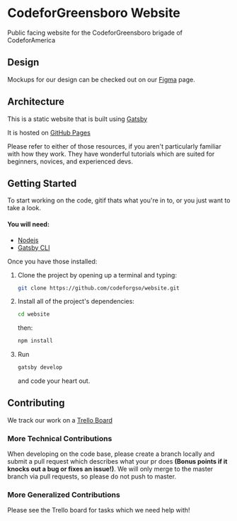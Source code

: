 # CodeforGreensboro Website

Public facing website for the CodeforGreensboro brigade of CodeforAmerica

## Design

Mockups for our design can be checked out on our [Figma](https://www.figma.com/file/cmQXMXN6FPnOYTtUeB7Bmo/Website-Mockups?node-id=0%3A1) page.

## Architecture

This is a static website that is built using [Gatsby](https://www.gatsbyjs.org/)

It is hosted on [GitHub Pages](https://pages.github.com/)

Please refer to either of those resources, if you aren't particularly familiar with how they work. They have wonderful tutorials which are suited for beginners, novices, and experienced devs.

## Getting Started

To start working on the code, gitif thats what you're in to, or you just want to take a look.

#### You will need:

- [Nodejs](https://nodejs.org/en/download/)
- [Gatsby CLI](https://www.gatsbyjs.org/tutorial/part-zero/#using-the-gatsby-cli)

Once you have those installed:

1. Clone the project by opening up a terminal and typing:
   ```bash
   git clone https://github.com/codeforgso/website.git
   ```
2. Install all of the project's dependencies:
   ```bash
   cd website
   ```
   then:
   ```bash
   npm install
   ```
3. Run
   ```bash
   gatsby develop
   ```
   and code your heart out.

## Contributing

We track our work on a [Trello Board](https://trello.com/b/1aMRcNMn/code-for-gso-website-update)

### More Technical Contributions

When developing on the code base, please create a branch locally and submit a pull request which describes what your pr does **(Bonus points if it knocks out a bug or fixes an issue!)**.
We will only merge to the master branch via pull requests, so please do not push to master.

### More Generalized Contributions

Please see the Trello board for tasks which we need help with!
